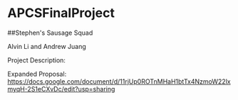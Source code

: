 # APCSFinalProject
##Stephen's Sausage Squad

Alvin Li and Andrew Juang

Project Description:

Expanded Proposal:
https://docs.google.com/document/d/11rjUp0ROTnMHaH1btTx4NzmoW22lxmyqH-2S1eCXvDc/edit?usp=sharing
